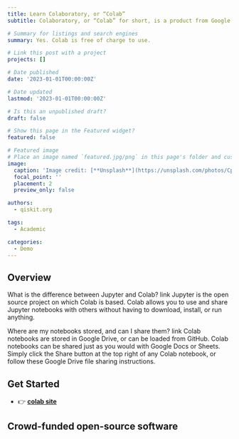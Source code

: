 ```yaml
---
title: Learn Colaboratory, or “Colab” 
subtitle: Colaboratory, or “Colab” for short, is a product from Google Research. Colab allows anybody to write and execute arbitrary python code through the browser, and is especially well suited to machine learning, data analysis and education. More technically, Colab is a hosted Jupyter notebook service that requires no setup to use, while providing access free of charge to computing resources including GPUs.

# Summary for listings and search engines
summary: Yes. Colab is free of charge to use.

# Link this post with a project
projects: []

# Date published
date: '2023-01-01T00:00:00Z'

# Date updated
lastmod: '2023-01-01T00:00:00Z'

# Is this an unpublished draft?
draft: false

# Show this page in the Featured widget?
featured: false

# Featured image
# Place an image named `featured.jpg/png` in this page's folder and customize its options here.
image:
  caption: 'Image credit: [**Unsplash**](https://unsplash.com/photos/CpkOjOcXdUY)'
  focal_point: ''
  placement: 2
  preview_only: false

authors:
  - qiskit.org

tags:
  - Academic

categories:
  - Demo
---
```




## Overview
What is the difference between Jupyter and Colab?
link Jupyter is the open source project on which Colab is based. Colab allows you to use and share Jupyter notebooks with others without having to download, install, or run anything.

Where are my notebooks stored, and can I share them?
link Colab notebooks are stored in Google Drive, or can be loaded from GitHub. Colab notebooks can be shared just as you would with Google Docs or Sheets. Simply click the Share button at the top right of any Colab notebook, or follow these Google Drive file sharing instructions.

## Get Started

- 👉 [**colab site**](https://colab.research.google.com//)

## Crowd-funded open-source software
